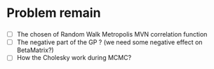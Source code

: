 # Problem remain
### 
- [ ] The chosen of Random Walk Metropolis MVN correlation function
- [ ] The negative part of the GP ? (we need some negative effect on BetaMatrix?)
- [ ] How the Cholesky work during MCMC?

